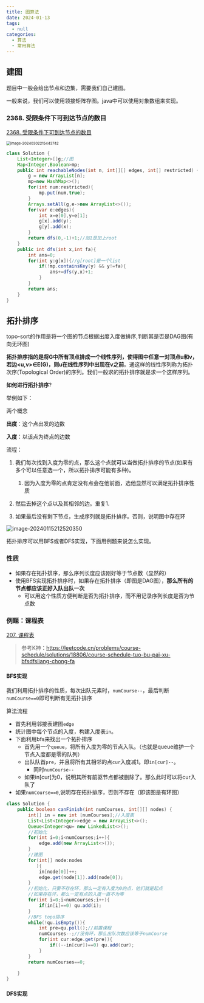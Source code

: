 ```yaml
---
title: 图算法
date: 2024-01-13
tags: 
  - null
categories:  
  - 算法
  - 常用算法
---
```


## 建图

题目中一般会给出节点和边集，需要我们自己建图。

一般来说，我们可以使用领接矩阵存图。java中可以使用对象数组来实现。

### 2368. 受限条件下可到达节点的数目

[2368. 受限条件下可到达节点的数目](https://leetcode.cn/problems/reachable-nodes-with-restrictions/)

<img src="https://typora-1309665611.cos.ap-nanjing.myqcloud.com/typora/image-20240302215443742.png" alt="image-20240302215443742" style="zoom:67%;" />

```java
class Solution {
    List<Integer>[]g;//图
    Map<Integer,Boolean>mp;
    public int reachableNodes(int n, int[][] edges, int[] restricted) {
        g = new ArrayList[n];
        mp=new HashMap<>();
        for(int num:restricted){
            mp.put(num,true);
        }
        Arrays.setAll(g,e->new ArrayList<>());
        for(var e:edges){
            int x=e[0],y=e[1];
            g[x].add(y);
            g[y].add(x);
        }
        return dfs(0,-1)+1;//加1是加上root
    }
    public int dfs(int x,int fa){
        int ans=0;
        for(int y:g[x]){//g[root]是一个list
            if(!mp.containsKey(y) && y!=fa){
                ans+=dfs(y,x)+1;
            }
        }
        return ans;
    }
}
```

## 拓扑排序

topo-sort的作用是将一个图的节点根据出度入度做排序,判断其是否是DAG图(有向无环图)

**拓扑排序指的是将G中所有顶点排成一个线性序列，使得图中任意一对顶点u和v，若边<u,v>∈E(G)，则u在线性序列中出现在v之前**。通这样的线性序列称为拓扑次序(Topological Order)的序列。我们一般求的拓扑排序就是求一个这样序列。

**如何进行拓扑排序**?

举例如下：

两个概念

**出度**：这个点出发的边数

**入度**：以该点为终点的边数

流程：

1. 我们每次找到入度为零的点，那么这个点就可以当做拓扑排序的节点(如果有多个可以任意选一个，所以拓扑排序可能有多种)。
   1. 因为入度为零的点肯定没有点会在他前面，选他显然可以满足拓扑排序性质

2. 然后去掉这个点以及其相邻的边。重复1.
3. 如果最后没有剩下节点，生成序列就是拓扑排序。否则，说明图中存在环

![image-20240115212520350](https://typora-1309665611.cos.ap-nanjing.myqcloud.com/typora/image-20240115212520350.png)

拓扑排序可以用BFS或者DFS实现，下面用例题来说怎么实现。

### 性质

- 如果存在拓扑排序，那么序列长度应该刚好等于节点数（显然的）
- 使用BFS实现拓扑排序时，如果存在拓扑排序（即图是DAG图），**那么所有的节点都应该正好入队出队一次**
  - 可以用这个性质方便判断是否为拓扑排序，而不用记录序列长度是否为节点数

### 例题：课程表

[207. 课程表](https://leetcode.cn/problems/course-schedule/)

> 参考K神：https://leetcode.cn/problems/course-schedule/solutions/18806/course-schedule-tuo-bu-pai-xu-bfsdfsliang-chong-fa

#### BFS实现

我们利用拓扑排序的性质，每次出队元素时，`numCourse--`，最后判断`numCourse==0`即可判断有无拓扑排序

算法流程

- 首先利用邻接表建图`edge`
- 统计图中每个节点的入度，构建入度表`in`。
- 下面利用bfs来找出一个拓扑排序
  - 首先用一个`queue`，将所有入度为零的节点入队。（也就是queue维护一个节点入度都是零的队列）
  - 出队队首`pre`，并且将所有其相邻的点`cur`入度减1。即`in[cur]--`。
    - 同时`numCourse--`
  - 如果in[cur]为0，说明其所有前驱节点都被删除了。那么此时可以将cur入队了
- 如果`numCourse==0`,说明存在拓扑排序，否则不存在（即该图是有环图）

```java
class Solution {
    public boolean canFinish(int numCourses, int[][] nodes) {
        int[] in = new int [numCourses];//入度表
        List<List<Integer>>edge = new ArrayList<>();
        Queue<Integer>qu= new LinkedList<>();
        //初始化
        for(int i=0;i<numCourses;i++){
            edge.add(new ArrayList<>());
        }
        //建图
        for(int[] node:nodes
           ){
            in[node[0]]++;
            edge.get(node[1]).add(node[0]);
        }
        //初始化，只要不存在环，那么一定有入度为0的点，他们就是起点
        //如果存在环，那么一定有点的入度一直不为零
        for(int i=0;i<numCourses;i++){
            if(in[i]==0) qu.add(i);
        }
        //BFS topo排序
        while(!qu.isEmpty()){
            int pre=qu.poll();//前置课程
            numCourses--;//没有环，那么出队次数应该等于numCourse
            for(int cur:edge.get(pre)){
                if((--in[cur])==0) qu.add(cur);
            }
        }
        return numCourses==0;
        
    }
}
```

#### DFS实现

